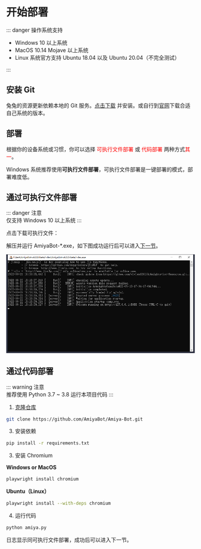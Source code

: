 <script setup>
import download from '../../components/download.vue'
</script>

# 开始部署

::: danger 操作系统支持<br>

- Windows 10 以上系统
- MacOS 10.14 Mojave 以上系统
- Linux 系统官方支持 Ubuntu 18.04 以及 Ubuntu 20.04（不完全测试）

:::

## 安装 Git

兔兔的资源更新依赖本地的 Git
服务。[点击下载](https://objects.githubusercontent.com/github-production-release-asset-2e65be/23216272/2c9b0433-013d-483f-8c1c-256e88ec86f3?X-Amz-Algorithm=AWS4-HMAC-SHA256&X-Amz-Credential=AKIAIWNJYAX4CSVEH53A%2F20220922%2Fus-east-1%2Fs3%2Faws4_request&X-Amz-Date=20220922T110228Z&X-Amz-Expires=300&X-Amz-Signature=366b23a99d9d870adc84fcfa3b7bbbebdff6484446b49a76922930f32a603102&X-Amz-SignedHeaders=host&actor_id=34387011&key_id=0&repo_id=23216272&response-content-disposition=attachment%3B%20filename%3DGit-2.37.3-64-bit.exe&response-content-type=application%2Foctet-stream)
并安装。或自行到[官网](http://gitforwindows.org/)下载合适自己系统的版本。

## 部署

根据你的设备系统或习惯，你可以选择 <span style="color: red">可执行文件部署</span> 或 <span style="color: red">
代码部署</span> 两种方式<span style="color: red">其一</span>。

Windows 系统推荐使用**可执行文件部署**，可执行文件部署是一键部署的模式，部署难度低。

## 通过可执行文件部署

::: danger 注意<br>
仅支持 Windows 10 以上系统
:::

点击下载可执行文件：
<download version="master" text="正式版" />
<download version="dev" text="测试版" />

解压并运行 AmiyaBot-*.exe，如下图成功运行后可以进入[下一节](/guide/deploy/console/)。

![img.png](../../assets/deploy/running.png)

## 通过代码部署

::: warning 注意<br>
推荐使用 Python 3.7 ~ 3.8 运行本项目代码
:::

1. [克隆仓库](https://github.com/AmiyaBot/Amiya-Bot)

```bash
git clone https://github.com/AmiyaBot/Amiya-Bot.git
```

3. 安装依赖

```bash
pip install -r requirements.txt
```

3. 安装 Chromium

**Windows or MacOS**

```bash
playwright install chromium
```

**Ubuntu（Linux）**

```bash
playwright install --with-deps chromium
```

4. 运行代码

```bash
python amiya.py
```

日志显示同可执行文件部署，成功后可以进入下一节。
